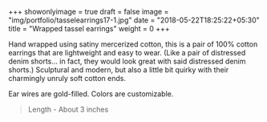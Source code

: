 +++
showonlyimage = true
draft = false
image = "img/portfolio/tasselearrings17-1.jpg"
date = "2018-05-22T18:25:22+05:30"
title = "Wrapped tassel earrings"
weight = 0
+++

<!--more-->

Hand wrapped using satiny mercerized cotton, this is a pair of 100% cotton earrings that are lightweight and easy to wear. (Like a pair of distressed denim shorts... in fact, they would look great with said distressed denim shorts.) Sculptural and modern, but also a little bit quirky with their charmingly unruly soft cotton ends.

Ear wires are gold-filled. Colors are customizable. 

> Length - About 3 inches